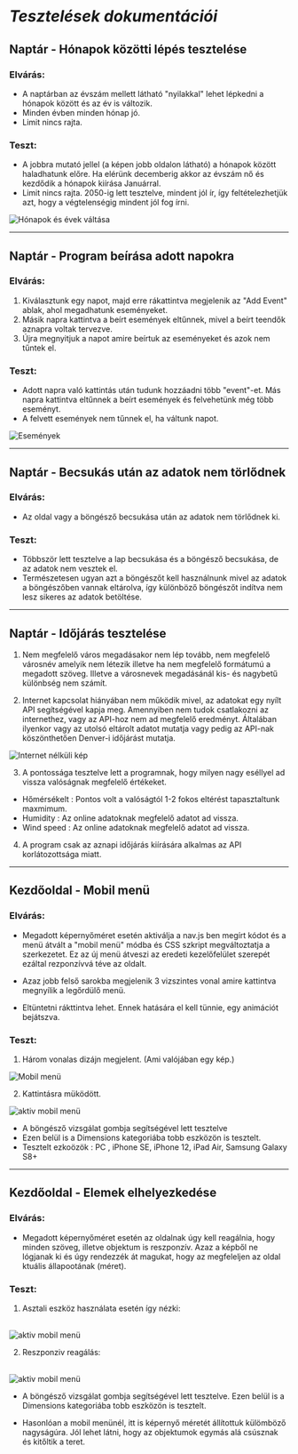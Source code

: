 # ***Tesztelések dokumentációi***


## **Naptár - Hónapok közötti lépés tesztelése**

### **Elvárás:**
* A naptárban az évszám mellett látható "nyilakkal" lehet lépkedni a hónapok között és az év is változik.
* Minden évben minden hónap jó.
* Limit nincs rajta.

### **Teszt:**
* A jobbra mutató jellel (a képen jobb oldalon látható) a hónapok között haladhatunk előre. Ha elérünk decemberig akkor az évszám nő és kezdődik a hónapok kiírása Januárral.
* Limit nincs rajta. 2050-ig lett tesztelve, mindent jól ír, így feltételezhetjük azt, hogy a végtelenségig mindent jól fog írni.

<img src="naptarhonapleptetes.jpg" alt="Hónapok és évek váltása">

---

## **Naptár - Program beírása adott napokra**

### **Elvárás:**
1. Kiválasztunk egy napot, majd erre rákattintva megjelenik az "Add Event" ablak, ahol megadhatunk eseményeket.
2. Másik napra kattintva a beírt események eltűnnek, mivel a beírt teendők aznapra voltak tervezve.
3. Újra megnyitjuk a napot amire beírtuk az eseményeket és azok nem tűntek el.

### **Teszt:**
* Adott napra való kattintás után tudunk hozzáadni több "event"-et. Más napra kattintva eltűnnek a beírt események és felvehetünk még több eseményt.
* A felvett események nem tűnnek el, ha váltunk napot.

<img src="naptarevents.jpg" alt="Események">

---

## **Naptár - Becsukás után az adatok nem törlődnek**

### **Elvárás:**
* Az oldal vagy a böngésző becsukása után az adatok nem törlődnek ki.

### **Teszt:**
* Többször lett tesztelve a lap becsukása és a böngésző becsukása, de az adatok nem vesztek el.
* Természetesen ugyan azt a böngészőt kell használnunk mivel az adatok a böngészőben vannak eltárolva, így különböző böngészőt indítva nem lesz sikeres az adatok betöltése.

---

## **Naptár - Időjárás tesztelése**

1. Nem megfelelő város megadásakor nem lép tovább, nem megfelelő városnév amelyik nem létezik illetve ha nem megfelelő formátumú a megadott szöveg. Illetve a városnevek megadásánál kis- és nagybetű különbség nem számít.

2. Internet kapcsolat hiányában nem működik mivel, az adatokat egy nyílt API segítségével kapja meg. Amennyiben nem tudok csatlakozni az internethez, vagy az API-hoz nem ad megfelelő eredményt. Általában ilyenkor vagy az utolsó eltárolt adatot mutatja vagy pedig az API-nak köszönthetően Denver-i időjárást mutatja.



<img src="Internet_hianyaban.jpg" alt="Internet nélküli kép">


3. A pontossága tesztelve lett a programnak, hogy milyen nagy eséllyel ad vissza valóságnak megfelelő értékeket.
- Hőmérsékelt : Pontos volt a valóságtól 1-2 fokos eltérést tapasztaltunk maxmimum.
- Humidity : Az online adatoknak megfelelő adatot ad vissza.
- Wind speed : Az online adatoknak megfelelő adatot ad vissza.

4. A program csak az aznapi időjárás kiírására alkalmas az API korlátozottsága miatt.



---

## **Kezdőoldal - Mobil menü**

### **Elvárás:**
* Megadott képernyőméret esetén aktiválja a nav.js ben megírt kódot és a menü átvált a "mobil menü" módba és CSS szkript megváltoztatja a szerkezetet. Ez az új menü átveszi az eredeti kezelőfelület szerepét ezáltal rezponzívvá téve az oldalt.

* Azaz jobb felső sarokba megjelenik 3 vizszintes vonal amire kattintva megnyílik a legőrdülő menü. 

* Eltüntetni rákttintva lehet. Ennek hatására el kell tünnie, egy animációt bejátszva. 

### **Teszt:**

1. Három vonalas dizájn megjelent. (Ami valójában egy kép.)

<img src="mobil_menu.png" alt="Mobil menü">

2. Kattintásra müködött.

<img src="aktiv_mobil_menu.png" alt="aktiv mobil menü">

* A böngésző vizsgálat gombja segítségével lett tesztelve
* Ezen belül is a Dimensions kategoriába tobb eszközön is tesztelt.
* Tesztelt ezkoözök : PC , iPhone SE, iPhone 12, iPad Air, Samsung Galaxy S8+

---

## **Kezdőoldal - Elemek elhelyezkedése**

### **Elvárás:**
* Megadott képernyőméret esetén az oldalnak úgy kell reagálnia, hogy minden szöveg, illetve objektum is reszponzív. Azaz a képből ne lógjanak ki és úgy rendezzék át magukat, hogy az megfeleljen az oldal ktuális állapootának (méret).

### **Teszt:**

1. Asztali eszköz használata esetén így nézki:
<br>

<img src="objektum.png" alt="aktiv mobil menü">

2. Reszponziv reagálás:
<br>

<img src="objektum_reszponziv.png" alt="aktiv mobil menü">

* A böngésző vizsgálat gombja segítségével lett tesztelve. Ezen belül is a Dimensions kategoriába tobb eszközön is tesztelt.

* Hasonlóan a mobil menünél, itt is képernyő méretét állítottuk külömböző nagyságúra. Jól lehet látni, hogy az objektumok egymás alá csúsznak és kitőltik a teret.